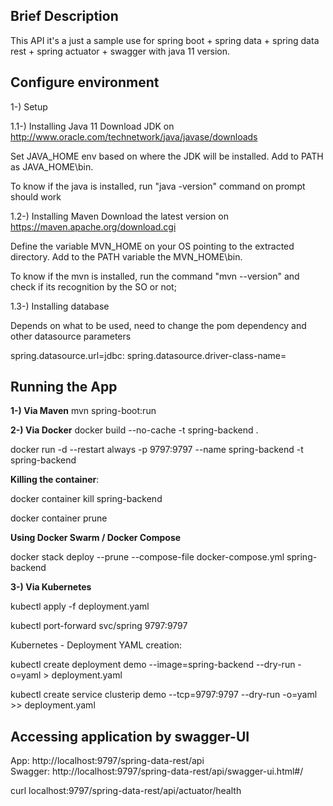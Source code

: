 ## Brief Description

This API it's a just a sample use for spring boot + spring data + spring data rest + spring actuator + swagger with java 11 version.

## Configure environment
1-) Setup

1.1-) Installing Java 11
Download JDK on http://www.oracle.com/technetwork/java/javase/downloads

Set JAVA_HOME env based on where the JDK will be installed. Add to PATH as JAVA_HOME\bin. 

To know if the java is installed, run "java -version" command on prompt should work 

1.2-) Installing Maven
Download the latest version on https://maven.apache.org/download.cgi

Define the variable MVN_HOME on your OS pointing to the extracted directory. Add to the PATH variable the MVN_HOME\bin.

To know if the mvn is installed, run the command "mvn --version" and check if its recognition by the SO or not;

1.3-) Installing database

Depends on what to be used, need to change the pom dependency and other datasource parameters

spring.datasource.url=jdbc:
spring.datasource.driver-class-name=

## Running the App

**1-) Via Maven**
mvn spring-boot:run

**2-) Via Docker**
docker build --no-cache -t spring-backend .

docker run -d --restart always -p 9797:9797 --name spring-backend -t spring-backend

**Killing the container**:

docker container kill spring-backend

docker container prune

**Using Docker Swarm / Docker Compose**

docker stack deploy --prune --compose-file docker-compose.yml spring-backend

**3-) Via Kubernetes**

kubectl apply -f deployment.yaml

kubectl port-forward svc/spring 9797:9797


Kubernetes - Deployment YAML creation:

kubectl create deployment demo --image=spring-backend --dry-run -o=yaml > deployment.yaml 

kubectl create service clusterip demo --tcp=9797:9797 --dry-run -o=yaml >> deployment.yaml


## Accessing application by swagger-UI

App: http://localhost:9797/spring-data-rest/api  
Swagger: http://localhost:9797/spring-data-rest/api/swagger-ui.html#/

curl localhost:9797/spring-data-rest/api/actuator/health

